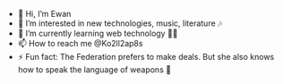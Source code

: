 - 👋 Hi, I’m Ewan
- 👀 I’m interested in new technologies, music, literature 🎶
- 🌱 I’m currently learning web technology 👨‍💻
- 📫 How to reach me @Ko2ll2ap8s
- ⚡ Fun fact: The Federation prefers to make deals. But she also knows how to speak the language of weapons 💸

<!---
ewanbernatsky/ewanbernatsky is a ✨ special ✨ repository because its `README.md` (this file) appears on your GitHub profile.
You can click the Preview link to take a look at your changes.
--->
